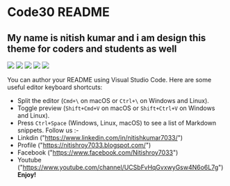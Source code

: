 # Code30 README

## My name is nitish kumar and i am design this theme for coders and students as well

<img src="https://blogger.googleusercontent.com/img/b/R29vZ2xl/AVvXsEjGda_FK_vV3fwSA2QNRTyFDqnGJ6L54D2_BwicN9CKoebu54cmvVByQl8sxR1BN6DSrMm6IQJkZMsxuB23eNts3fNSDnUUDLi2UiWBmKHD7N1uG6EH2JKYyjRDY8pj6BY1htScbWuHx-JImaHrp8XqaW1cvywt5L-1Vu6C3uHy3S6Ev7xnNVMjuZzKKQ/s1366/TQWYLtAS-commandPalette%20(1).jpeg">
<img src="https://blogger.googleusercontent.com/img/b/R29vZ2xl/AVvXsEiyYct0_Sppvjll5XteeV_dNKYcf838ptBYiC4XKOohzque0Gg5JuqS_cSWhOvA8FfRn1YsrUaYllW6wWPMFIzjIoZg4dE8ira0GWFkovWTFKVsOeKKS1WVGLemwCTdRO0tMREaqMEiWcvC1BBb6aVTxCd4m_bkoCHh7Y8mREJjJokK7rRFZxKsMu1bZg/s1366/TQWYLtAS-commandPalette.jpeg">
<img src="https://blogger.googleusercontent.com/img/b/R29vZ2xl/AVvXsEgkt80j_d1J0s5mPPrSZh9NKud6U7iCDsZ0wqNtJVfpbWyQAby35swLwsPRgqW4Si915TFJodJfTxcN3quX7tzZicv-U25J2MokGdeAPCDj3QJdufaWtFsG9z5TKHa331abRXDYMwg7vKyf8fLWs83KcHqYoLu0eF32iYt8Dn5AnWh4ydLBNRkMsuDauA/s1366/TQWYLtAS-default%20(1).jpeg">
<img src="https://blogger.googleusercontent.com/img/b/R29vZ2xl/AVvXsEhmBC0YfSi3jv-2lzMwt8HgJM-wXwYVpbQgDVx64EWyPHASnB3UWsFom_nlV6de0XXk2nU8cnhq4V9EEVk_HHOavqtzKa19QfND8AyEa9Y5zhvlC3KwhT605tX-0eNtO-85OfeGk6nSKCGX1nX_aWc2CN1JMZ6ugttl0dYrZWUAGnK1aQVhc6QoHGDpYg/s1366/TQWYLtAS-default.jpeg">
<img src="https://blogger.googleusercontent.com/img/b/R29vZ2xl/AVvXsEjNr8ETM4c0GU8z4q17X8WqMvXnDhNKFRK6Po-g8TyuMhVjj8dpSNhCmLwGL45w86g2QM1Ge4I5GuaSp7P3bhWbyVIYOZXtxBAqBg41ATZnpTwTLzq0Cfk9PM6PnBn60nJ5NtrJqc4bprCxQnP1rSsAx7fH2lGVQrOQ08E4X18TQ7bYg-mWSt2R8-ih6A/s1366/TQWYLtAS-panelTerminal.jpeg">

You can author your README using Visual Studio Code. Here are some useful editor keyboard shortcuts:

* Split the editor (`Cmd+\` on macOS or `Ctrl+\` on Windows and Linux).
* Toggle preview (`Shift+Cmd+V` on macOS or `Shift+Ctrl+V` on Windows and Linux).
* Press `Ctrl+Space` (Windows, Linux, macOS) to see a list of Markdown snippets.
Follow us :- 
* Linkdin ("https://www.linkedin.com/in/nitishkumar7033/")
* Profile ("https://nitishroy7033.blogspot.com/")
* Facebook ("https://www.facebook.com/Nitishroy7033")
* Youtube ("https://www.youtube.com/channel/UCSbFvHqGvxwyGsw4N6o6L7g")
**Enjoy!**